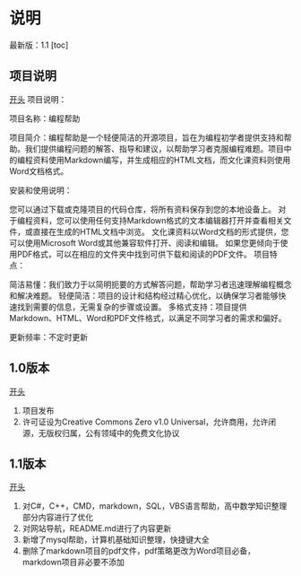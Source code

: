
# 说明
最新版：1.1
[toc]
## 项目说明
[开头](#说明)
项目说明：

项目名称：编程帮助

项目简介：编程帮助是一个轻便简洁的开源项目，旨在为编程初学者提供支持和帮助。我们提供编程问题的解答、指导和建议，以帮助学习者克服编程难题。项目中的编程资料使用Markdown编写，并生成相应的HTML文档，而文化课资料则使用Word文档格式。

安装和使用说明：

您可以通过下载或克隆项目的代码仓库，将所有资料保存到您的本地设备上。
对于编程资料，您可以使用任何支持Markdown格式的文本编辑器打开并查看相关文件，或直接在生成的HTML文档中浏览。
文化课资料以Word文档的形式提供，您可以使用Microsoft Word或其他兼容软件打开、阅读和编辑。
如果您更倾向于使用PDF格式，可以在相应的文件夹中找到可供下载和阅读的PDF文件。
项目特点：

简洁易懂：我们致力于以简明扼要的方式解答问题，帮助学习者迅速理解编程概念和解决难题。
轻便简洁：项目的设计和结构经过精心优化，以确保学习者能够快速找到需要的信息，无需复杂的步骤或设置。
多格式支持：项目提供Markdown、HTML、Word和PDF文件格式，以满足不同学习者的需求和偏好。

更新频率：不定时更新

## 1.0版本
[开头](#说明)
1. 项目发布
2. 许可证设为Creative Commons Zero v1.0 Universal，允许商用，允许闭源，无版权归属，公有领域中的免费文化协议

## 1.1版本
[开头](#说明)
1. 对C#，C++，CMD，markdown，SQL，VBS语言帮助，高中数学知识整理部分内容进行了优化
2. 对网站导航，README.md进行了内容更新
3. 新增了mysql帮助，计算机基础知识整理，快捷键大全
4. 删除了markdown项目的pdf文件，pdf策略更改为Word项目必备，markdown项目非必要不添加
      
